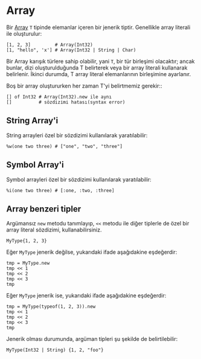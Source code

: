 # Array

Bir [Array](http://crystal-lang.org/api/Array.html) `T` tipinde elemanlar içeren bir jenerik tiptir. Genellikle array literali ile oluşturulur:

```crystal
[1, 2, 3]         # Array(Int32)
[1, "hello", 'x'] # Array(Int32 | String | Char)
```

Bir Array karışık türlere sahip olabilir, yani `T`, bir tür birleşimi olacaktır; ancak bunlar, dizi oluşturulduğunda T belirterek veya bir array literali kullanarak belirlenir. İkinci durumda, T array literal elemanlarının birleşimine ayarlanır.

Boş bir array oluştururken her zaman T'yi belirtmemiz gerekir::

```crystal
[] of Int32 # Array(Int32).new ile aynı
[]          # sözdizimi hatası(syntax error)
```

## String Array'i

String arrayleri özel bir sözdizimi kullanılarak yaratılabilir:

```crystal
%w(one two three) # ["one", "two", "three"]
```

## Symbol Array'i

Symbol arrayleri özel bir sözdizimi kullanılarak yaratılabilir:

```crystal
%i(one two three) # [:one, :two, :three]
```

## Array benzeri tipler

Argümansız `new` metodu tanımlayıp, `<<` metodu ile diğer tiplerle de özel bir array literal sözdizimi, kullanabilirsiniz.

```crystal
MyType{1, 2, 3}
```

Eğer `MyType` jenerik değilse, yukarıdaki ifade aşağıdakine eşdeğerdir:

```crystal
tmp = MyType.new
tmp << 1
tmp << 2
tmp << 3
tmp
```

Eğer `MyType` jenerik ise, yukarıdaki ifade aşağıdakine eşdeğerdir:

```crystal
tmp = MyType(typeof(1, 2, 3)).new
tmp << 1
tmp << 2
tmp << 3
tmp
```

Jenerik olması durumunda, argüman tipleri şu şekilde de belirtilebilir:

```crystal
MyType(Int32 | String) {1, 2, "foo"}
```
